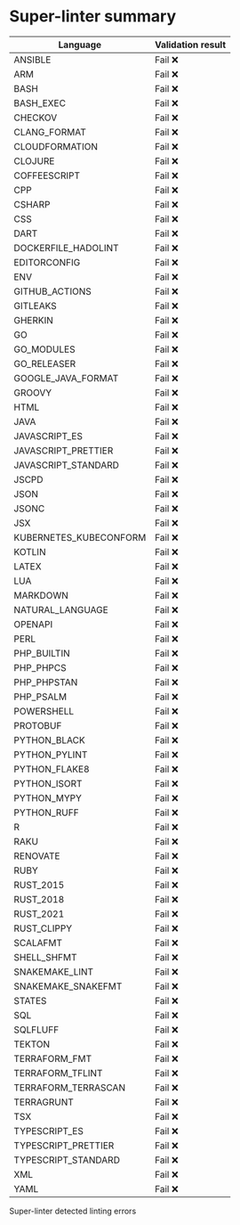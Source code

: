 # Super-linter summary

<!-- textlint-disable terminology -->
| Language               | Validation result |
| -----------------------|-------------------|
| ANSIBLE | Fail ❌ |
| ARM | Fail ❌ |
| BASH | Fail ❌ |
| BASH_EXEC | Fail ❌ |
| CHECKOV | Fail ❌ |
| CLANG_FORMAT | Fail ❌ |
| CLOUDFORMATION | Fail ❌ |
| CLOJURE | Fail ❌ |
| COFFEESCRIPT | Fail ❌ |
| CPP | Fail ❌ |
| CSHARP | Fail ❌ |
| CSS | Fail ❌ |
| DART | Fail ❌ |
| DOCKERFILE_HADOLINT | Fail ❌ |
| EDITORCONFIG | Fail ❌ |
| ENV | Fail ❌ |
| GITHUB_ACTIONS | Fail ❌ |
| GITLEAKS | Fail ❌ |
| GHERKIN | Fail ❌ |
| GO | Fail ❌ |
| GO_MODULES | Fail ❌ |
| GO_RELEASER | Fail ❌ |
| GOOGLE_JAVA_FORMAT | Fail ❌ |
| GROOVY | Fail ❌ |
| HTML | Fail ❌ |
| JAVA | Fail ❌ |
| JAVASCRIPT_ES | Fail ❌ |
| JAVASCRIPT_PRETTIER | Fail ❌ |
| JAVASCRIPT_STANDARD | Fail ❌ |
| JSCPD | Fail ❌ |
| JSON | Fail ❌ |
| JSONC | Fail ❌ |
| JSX | Fail ❌ |
| KUBERNETES_KUBECONFORM | Fail ❌ |
| KOTLIN | Fail ❌ |
| LATEX | Fail ❌ |
| LUA | Fail ❌ |
| MARKDOWN | Fail ❌ |
| NATURAL_LANGUAGE | Fail ❌ |
| OPENAPI | Fail ❌ |
| PERL | Fail ❌ |
| PHP_BUILTIN | Fail ❌ |
| PHP_PHPCS | Fail ❌ |
| PHP_PHPSTAN | Fail ❌ |
| PHP_PSALM | Fail ❌ |
| POWERSHELL | Fail ❌ |
| PROTOBUF | Fail ❌ |
| PYTHON_BLACK | Fail ❌ |
| PYTHON_PYLINT | Fail ❌ |
| PYTHON_FLAKE8 | Fail ❌ |
| PYTHON_ISORT | Fail ❌ |
| PYTHON_MYPY | Fail ❌ |
| PYTHON_RUFF | Fail ❌ |
| R | Fail ❌ |
| RAKU | Fail ❌ |
| RENOVATE | Fail ❌ |
| RUBY | Fail ❌ |
| RUST_2015 | Fail ❌ |
| RUST_2018 | Fail ❌ |
| RUST_2021 | Fail ❌ |
| RUST_CLIPPY | Fail ❌ |
| SCALAFMT | Fail ❌ |
| SHELL_SHFMT | Fail ❌ |
| SNAKEMAKE_LINT | Fail ❌ |
| SNAKEMAKE_SNAKEFMT | Fail ❌ |
| STATES | Fail ❌ |
| SQL | Fail ❌ |
| SQLFLUFF | Fail ❌ |
| TEKTON | Fail ❌ |
| TERRAFORM_FMT | Fail ❌ |
| TERRAFORM_TFLINT | Fail ❌ |
| TERRAFORM_TERRASCAN | Fail ❌ |
| TERRAGRUNT | Fail ❌ |
| TSX | Fail ❌ |
| TYPESCRIPT_ES | Fail ❌ |
| TYPESCRIPT_PRETTIER | Fail ❌ |
| TYPESCRIPT_STANDARD | Fail ❌ |
| XML | Fail ❌ |
| YAML | Fail ❌ |
<!-- textlint-enable terminology -->

Super-linter detected linting errors
